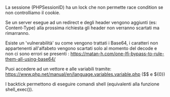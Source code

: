 La sessione (PHPSessionID) ha un lock che non permette race condition se non controlliamo il cookie.

Se un server esegue ad un redirect e degli header vengono aggiunti (es: Content-Type) alla prossima richiesta 
gli header non verranno scartati ma rimarranno.

Esiste un 'vulnerabilità' su come vengono trattati i Base64, i caratteri non appartenenti all'alfabeto vengono
scartati solo al momento del decode e non ci sono errori se presenti : https://matan-h.com/one-lfi-bypass-to-rule-them-all-using-base64/

Puoi accedere ad un vettore e alle variabili tramite: https://www.php.net/manual/en/language.variables.variable.php ($$ e ${0})

I backtick permettono di eseguire comandi shell (equivalenti alla funzione shell_exec()).

